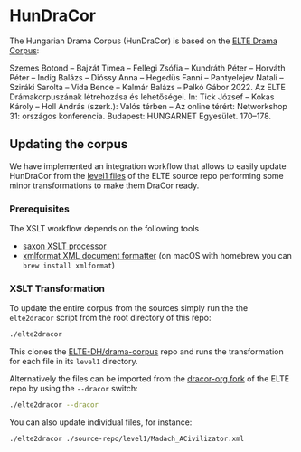 # HunDraCor

The Hungarian Drama Corpus (HunDraCor) is based on the
[ELTE Drama Corpus](https://github.com/ELTE-DH/drama-corpus):

Szemes Botond – Bajzát Tímea – Fellegi Zsófia – Kundráth Péter – Horváth Péter –
Indig Balázs – Dióssy Anna – Hegedüs Fanni – Pantyelejev Natali – Sziráki
Sarolta – Vida Bence – Kalmár Balázs – Palkó Gábor 2022. Az ELTE
Drámakorpuszának létrehozása és lehetőségei. In: Tick József – Kokas Károly –
Holl András (szerk.): Valós térben – Az online térért: Networkshop 31: országos
konferencia. Budapest: HUNGARNET Egyesület. 170–178.

## Updating the corpus

We have implemented an integration workflow that allows to easily update
HunDraCor from the
[level1 files](https://github.com/ELTE-DH/drama-corpus/tree/main/level1) of the
ELTE source repo performing some minor transformations to make them DraCor
ready.

### Prerequisites

The XSLT workflow depends on the following tools

- [saxon XSLT processor](https://www.saxonica.com/)
- [xmlformat XML document formatter](https://web.archive.org/web/20160929174540/http://www.kitebird.com/software/xmlformat/)
  (on macOS with homebrew you can `brew install xmlformat`)

### XSLT Transformation

To update the entire corpus from the sources simply run the the `elte2dracor`
script from the root directory of this repo:

```sh
./elte2dracor
```

This clones the
[ELTE-DH/drama-corpus](https://github.com/ELTE-DH/drama-corpus) repo and
runs the transformation for each file in its `level1` directory.

Alternatively the files can be imported from the
[dracor-org fork](https://github.com/dracor-org/ELTE-drama-corpus) of the ELTE
repo by using the `--dracor` switch:

```sh
./elte2dracor --dracor
```

You can also update individual files, for instance:

```sh
./elte2dracor ./source-repo/level1/Madach_ACivilizator.xml
```
